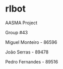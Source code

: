 # rlbot

AASMA Project

Group #43


Miguel Monteiro - 86596

João Serras - 89478

Pedro Fernandes - 89516
